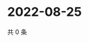 # 2022-08-25

共 0 条

<!-- BEGIN WEIBO -->
<!-- 最后更新时间 Thu Aug 25 2022 15:20:44 GMT+0800 (China Standard Time) -->

<!-- END WEIBO -->
